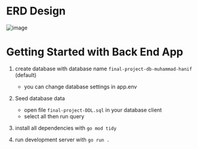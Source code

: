 # ERD Design

![image]("/assets/final-project-ERD.png")

# Getting Started with Back End App

1. create database with database name `final-project-db-muhammad-hanif` (default)

   - you can change database settings in app.env

2. Seed database data

   - open file `final-project-DDL.sql` in your database client
   - select all then run query

3. install all dependencies with `go mod tidy`
4. run development server with `go run .`
